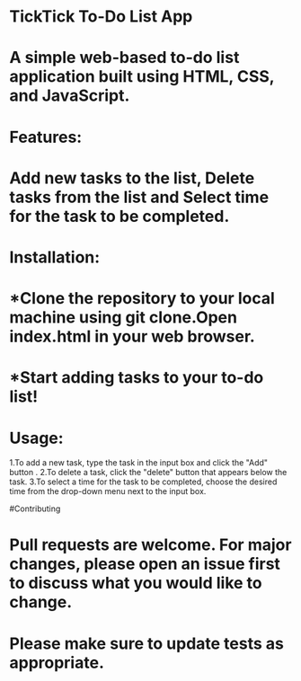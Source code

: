 # TickTick To-Do List App
       
 # A simple web-based to-do list application built using HTML, CSS, and JavaScript.
   
 # Features: 
 # Add new tasks to the list, Delete tasks from the list and Select time for the task to be completed.
 
 # Installation:
 # *Clone the repository to your local machine using git clone.Open index.html in your web browser.
 # *Start adding tasks to your to-do list!

# Usage: 
 1.To add a new task, type the task in the input box and click the "Add" button .
 2.To delete a task, click the "delete" button that appears below the task.
 3.To select a time for the task to be completed, choose the desired time from the drop-down menu next to the input box.

#Contributing
# Pull requests are welcome. For major changes, please open an issue first to discuss what you would like to change. 
# Please make sure to update tests as appropriate.

